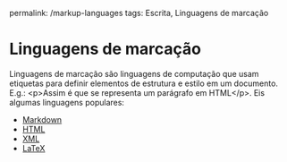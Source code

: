 permalink: /markup-languages
tags: Escrita, Linguagens de marcação

# Linguagens de marcação

Linguagens de marcação são linguagens de computação que usam etiquetas para definir elementos de estrutura e estilo em um documento. E.g.: \<p>Assim é que se representa um parágrafo em HTML\</p>. Eis algumas linguagens populares: 

- [Markdown](markdown)
- [HTML](html)
- [XML](xml)
- [LaTeX](latex)
